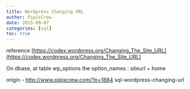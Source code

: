 ```yaml
---
title: Wordpress Changing URL
author: PipisCrew
date: 2015-09-07
categories: [sql]
toc: true
---
```


reference 
[https://codex.wordpress.org/Changing_The_Site_URL](https://codex.wordpress.org/Changing_The_Site_URL)

On dbase, at table wp_options
the option_names : siteurl + home

origin - http://www.pipiscrew.com/?p=1884 sql-wordpress-changing-url